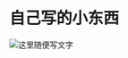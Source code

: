 # 自己写的小东西 
![这里随便写文字](https://github.com/suncaiyu/qt-custom-widget/blob/master/CustomWidget/snap/1.png)
